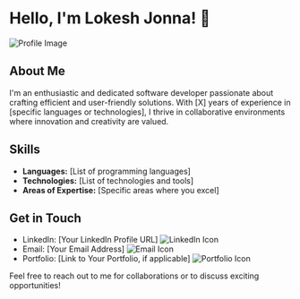 # Hello, I'm Lokesh Jonna! 👋

![Profile Image](https://github.com/lokesh-jonna/images/blob/main/profile.jpg)

## About Me
I'm an enthusiastic and dedicated software developer passionate about crafting efficient and user-friendly solutions. With [X] years of experience in [specific languages or technologies], I thrive in collaborative environments where innovation and creativity are valued.

## Skills
- **Languages:** [List of programming languages]
- **Technologies:** [List of technologies and tools]
- **Areas of Expertise:** [Specific areas where you excel]

## Get in Touch
- LinkedIn: [Your LinkedIn Profile URL] ![LinkedIn Icon](link_to_linkedin_icon)
- Email: [Your Email Address] ![Email Icon](link_to_email_icon)
- Portfolio: [Link to Your Portfolio, if applicable] ![Portfolio Icon](link_to_portfolio_icon)

Feel free to reach out to me for collaborations or to discuss exciting opportunities!

